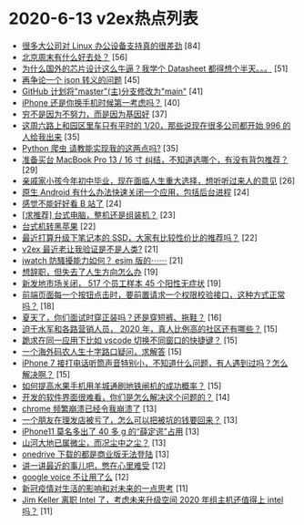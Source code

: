 # 2020-6-13 v2ex热点列表

+ [很多大公司对 Linux 办公设备支持真的很差劲](https://www.v2ex.com/t/681178#reply84) [84]
+ [北京周末有什么好去处？](https://www.v2ex.com/t/681196#reply56) [56]
+ [为什么国外的芯片设计这么牛逼？我学个 Datasheet 都得想个半天。。。](https://www.v2ex.com/t/681177#reply51) [51]
+ [再争论一个 json 转义的问题](https://www.v2ex.com/t/681306#reply45) [45]
+ [GitHub 计划将"master"(主)分支修改为"main"](https://www.v2ex.com/t/681180#reply41) [41]
+ [iPhone 还是你换手机时候第一考虑吗？](https://www.v2ex.com/t/681240#reply40) [40]
+ [穷不是因为不努力，而是因为基因好](https://www.v2ex.com/t/681157#reply37) [37]
+ [这周六路上和园区里车只有平时的 1/20，那些说现在很多公司都开始 996 的人给我出来](https://www.v2ex.com/t/681165#reply35) [35]
+ [Python 爬虫 请教能实现我的这两点吗?](https://www.v2ex.com/t/681172#reply35) [35]
+ [准备买台 MacBook Pro 13 / 16 寸 纠结，不知道选哪个，有没有背包推荐？](https://www.v2ex.com/t/681161#reply29) [29]
+ [亲戚家小孩今年初中毕业，现在面临人生重大选择，想听听过来人的意见](https://www.v2ex.com/t/681283#reply26) [26]
+ [原生 Android 有什么办法快速关闭一个应用，包括后台进程](https://www.v2ex.com/t/681170#reply24) [24]
+ [感觉不能好好看 B 站了](https://www.v2ex.com/t/681211#reply24) [24]
+ [[求推荐] 台式电脑，整机还是组装机？](https://www.v2ex.com/t/681184#reply23) [23]
+ [台式机转黑苹果](https://www.v2ex.com/t/681274#reply22) [22]
+ [最近打算升级下笔记本的 SSD，大家有比较性价比的推荐吗？](https://www.v2ex.com/t/681162#reply22) [22]
+ [v2ex 最近老让我验证是不是人类?](https://www.v2ex.com/t/681261#reply21) [21]
+ [iwatch 防騷擾能力如何？ esim 版的⋯⋯](https://www.v2ex.com/t/681154#reply21) [21]
+ [想辞职，但失去了人生方向怎么办](https://www.v2ex.com/t/681173#reply19) [19]
+ [新发地市场关闭， 517 个员工样本 45 个阳性无症状](https://www.v2ex.com/t/681214#reply19) [19]
+ [前端页面每一个按钮点击时，要前置请求一个权限校验接口，这种方式正常吗？](https://www.v2ex.com/t/681236#reply18) [18]
+ [夏天了，你们面试时穿正装吗？还是穿短裤、拖鞋？](https://www.v2ex.com/t/681280#reply16) [16]
+ [迫于水军和各路营销人员， 2020 年，真人比例高的社区还有哪些？](https://www.v2ex.com/t/681233#reply15) [15]
+ [跪求在同一应用下比如 vscode 切换不同窗口的快捷键？](https://www.v2ex.com/t/681266#reply15) [15]
+ [一个海外码农人生十字路口疑问，求解答](https://www.v2ex.com/t/681279#reply15) [15]
+ [iPhone 7 接打电话听筒声音特别小，不知道什么问题，有人遇到过吗？怎么解决啊？](https://www.v2ex.com/t/681176#reply15) [15]
+ [如何提高水果手机用羊城通刷地铁闸机的成功概率？](https://www.v2ex.com/t/681202#reply15) [15]
+ [开发的软件界面很难看，你们是怎么解决这个问题的？](https://www.v2ex.com/t/681318#reply14) [14]
+ [chrome 频繁崩溃已经令我崩溃了](https://www.v2ex.com/t/681224#reply13) [13]
+ [一个朋友在理发店被亏了，怎么可以把被坑的钱要回来？](https://www.v2ex.com/t/681335#reply13) [13]
+ [iPhone11 莫名多出了 40 多 g 的“薛定谔”占用](https://www.v2ex.com/t/681158#reply13) [13]
+ [山河大地已属微尘，而况尘中之尘？](https://www.v2ex.com/t/681160#reply13) [13]
+ [onedrive 下载的都是商业版无法登陆](https://www.v2ex.com/t/681187#reply13) [13]
+ [讲一讲最近的事儿吧，憋在心里难受](https://www.v2ex.com/t/681263#reply12) [12]
+ [google voice 不让用了么](https://www.v2ex.com/t/681179#reply12) [12]
+ [新冠疫情对生活的影响和对未来的一点思考](https://www.v2ex.com/t/681299#reply11) [11]
+ [Jim Keller 离职 Intel 了，考虑未来升级空间 2020 年组主机还值得上 intel 吗？](https://www.v2ex.com/t/681190#reply11) [11]
